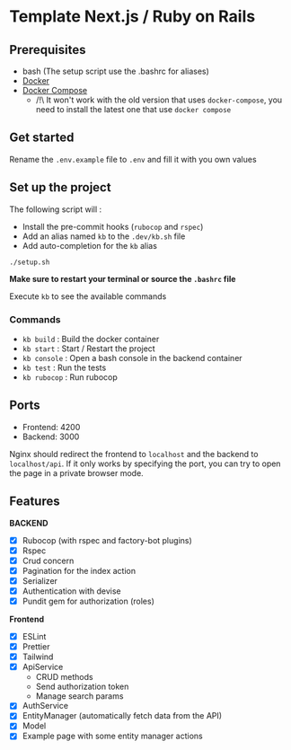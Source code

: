 # Template Next.js / Ruby on Rails

## Prerequisites

- bash (The setup script use the .bashrc for aliases)
- [Docker](https://docs.docker.com/engine/install/)
- [Docker Compose](https://docs.docker.com/compose/install/linux/)
  - /!\ It won't work with the old version that uses `docker-compose`, you need to install the latest one that use `docker compose`

## Get started

Rename the `.env.example` file to `.env` and fill it with you own values

## Set up the project

The following script will :

- Install the pre-commit hooks (`rubocop` and `rspec`)
- Add an alias named `kb` to the `.dev/kb.sh` file
- Add auto-completion for the `kb` alias

```bashg
./setup.sh
```

**Make sure to restart your terminal or source the `.bashrc` file**

Execute `kb` to see the available commands

### Commands

- `kb build` : Build the docker container
- `kb start` : Start / Restart the project
- `kb console` : Open a bash console in the backend container
- `kb test` : Run the tests
- `kb rubocop` : Run rubocop

## Ports

- Frontend: 4200
- Backend: 3000

Nginx should redirect the frontend to `localhost` and the backend to `localhost/api`.
If it only works by specifying the port, you can try to open the page in a private browser mode.

## Features

**BACKEND**

- [x] Rubocop (with rspec and factory-bot plugins)
- [x] Rspec
- [x] Crud concern
- [x] Pagination for the index action
- [x] Serializer
- [x] Authentication with devise
- [x] Pundit gem for authorization (roles)

**Frontend**

- [x] ESLint
- [x] Prettier
- [x] Tailwind
- [x] ApiService
    - CRUD methods
    - Send authorization token
    - Manage search params
- [x] AuthService
- [x] EntityManager (automatically fetch data from the API)
- [x] Model
- [x] Example page with some entity manager actions
